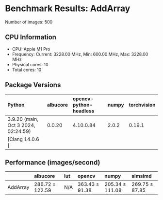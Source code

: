 # Benchmark Results: AddArray

Number of images: 500

## CPU Information

- CPU: Apple M1 Pro
- Frequency: Current: 3228.00 MHz, Min: 600.00 MHz, Max: 3228.00 MHz
- Physical cores: 10
- Total cores: 10

## Package Versions

| Python                                | albucore   | opencv-python-headless   | numpy   | torchvision   |
|:--------------------------------------|:-----------|:-------------------------|:--------|:--------------|
| 3.9.20 (main, Oct  3 2024, 02:24:59)  | 0.0.20     | 4.10.0.84                | 2.0.2   | 0.19.1        |
| [Clang 14.0.6 ]                       |            |                          |         |               |

## Performance (images/second)

|          | albucore        | lut   | opencv         | numpy           | simsimd        |
|:---------|:----------------|:------|:---------------|:----------------|:---------------|
| AddArray | 286.72 ± 122.59 | N/A   | 363.43 ± 91.38 | 205.34 ± 111.08 | 269.75 ± 87.85 |
